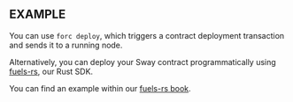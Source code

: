 <!-- markdownlint-disable MD041 -->

## EXAMPLE

You can use `forc deploy`, which triggers a contract deployment transaction and sends it to a running node.

Alternatively, you can deploy your Sway contract programmatically using [fuels-rs](https://github.com/FuelLabs/fuels-rs), our Rust SDK.

You can find an example within our [fuels-rs book](https://fuellabs.github.io/fuels-rs/latest/getting-started/basics.html#deploying-a-sway-contract).
